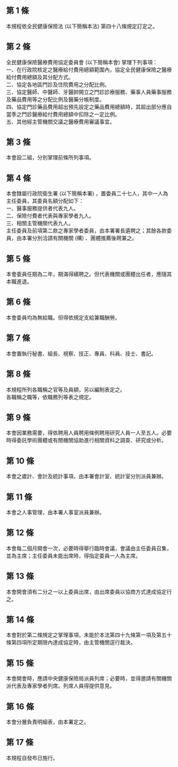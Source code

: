 第 1 條
-------
本規程依全民健康保險法 (以下簡稱本法) 第四十八條規定訂定之。

第 2 條
-------
全民健康保險醫療費用協定委員會 (以下簡稱本會) 掌理下列事項：  
一、在行政院核定之醫療給付費用總額範圍內，協定全民健康保險之醫療  
    給付費用總額及其分配方式。  
二、協定各地區門診及住院費用之分配比例。  
三、協定醫師、中醫師、牙醫帥開立之門診診療服務、藥事人員藥事服務  
    及藥品費用等之分配比例及醫藥分帳制度。  
四、協定門診藥品費用超出預先設定之藥品費用總額時，其超出部分應自  
    當季之門診醫療給付費用總額中扣除之一定比例。  
五、其他經主管機關交議之醫療費用審議事宜。

第 3 條
-------
本會設二組，分別掌理前條所列事項。

第 4 條
-------
本會隸屬行政院衛生署 (以下簡稱本署) ，置委員二十七人，其中一人為  
主任委員，其委員名額分配如下：  
一、醫事服務提供者代表九人。  
二、保險付費者代表與專家學者九人。  
三、相關主管機關代表九人。  
主任委員及前項第二款之專家學者委員，由本署署長遴聘之；其餘各款委  
員，由本署分別洽請有關機關 (構) 、團體推薦後聘兼之。

第 5 條
-------
本會委員任期為二年，期滿得續聘之。但代表機關或團體出任者，應隨其  
本職進退。

第 6 條
-------
本會委員均為無給職。但得依規定支給兼職酬勞。

第 7 條
-------
本會置執行秘書、組長、視察、技正、專員、科員、技士、書記。

第 8 條
-------
本規程所列各職稱之官等及員額，另以編制表定之。  
各職稱之職等，依職務列等表之規定。

第 9 條
-------
本會因業務需要，得依聘用人員聘用條例聘用研究人員一人至五人。必要  
時得委託學術團體或有關機關協助進行相關資料之調查、研究或分析。

第 10 條
--------
本會之歲計、會計及統計事項，由本署會計室、統計室分別派員兼辦。

第 11 條
--------
本會之人事管理，由本署人事室派員兼辦。

第 12 條
--------
本會每二個月開會一次，必要時得舉行臨時會議，會議由主任委員召集，  
並為主席；主任委員未能出席時，得指定委員一人為主席。

第 13 條
--------
本會開會須有二分之一以上委員出席，由出席委員以協商方式達成協定行  
之。

第 14 條
--------
本會對於第二條規定之掌理事項，未能於本法第四十九條第一項及第五十  
條第四項所定期限內達成協定時，由主管機關逕行裁決。

第 15 條
--------
本會開會時，應請中央健康保險局派員列席；必要時，並得邀請有關機關  
派代表及專家學者列席。列席人員得提供意見。

第 16 條
--------
本會分層負責明細表，由本署定之。

第 17 條
--------
本規程自發布日施行。

